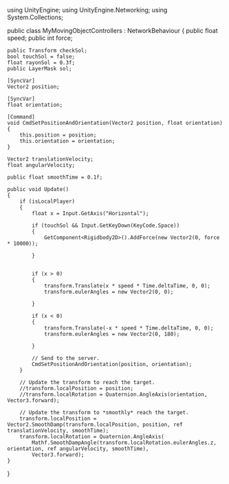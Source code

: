 using UnityEngine;
using UnityEngine.Networking;
using System.Collections;

public class MyMovingObjectControllers : NetworkBehaviour
{
    public float speed;
    public int force;

    public Transform checkSol;
    bool touchSol = false;
    float rayonSol = 0.3f;
    public LayerMask sol;

    [SyncVar]
    Vector2 position;

    [SyncVar]
    float orientation;

    [Command]
    void CmdSetPositionAndOrientation(Vector2 position, float orientation)
    {
        this.position = position;
        this.orientation = orientation;
    }

    Vector2 translationVelocity;
    float angularVelocity;

    public float smoothTime = 0.1f;

    public void Update()
    {
        if (isLocalPlayer)
        {
            float x = Input.GetAxis("Horizontal");

            if (touchSol && Input.GetKeyDown(KeyCode.Space))
            {
                GetComponent<Rigidbody2D>().AddForce(new Vector2(0, force * 10000));

            }


            if (x > 0)
            {
                transform.Translate(x * speed * Time.deltaTime, 0, 0);
                transform.eulerAngles = new Vector2(0, 0);

            }

            if (x < 0)
            {
                transform.Translate(-x * speed * Time.deltaTime, 0, 0);
                transform.eulerAngles = new Vector2(0, 180);

            }

            // Send to the server.
            CmdSetPositionAndOrientation(position, orientation);
        }

        // Update the transform to reach the target.
        //transform.localPosition = position;
        //transform.localRotation = Quaternion.AngleAxis(orientation, Vector3.forward);

        // Update the transform to *smoothly* reach the target.
        transform.localPosition = Vector2.SmoothDamp(transform.localPosition, position, ref translationVelocity, smoothTime);
        transform.localRotation = Quaternion.AngleAxis(
            Mathf.SmoothDampAngle(transform.localRotation.eulerAngles.z, orientation, ref angularVelocity, smoothTime),
            Vector3.forward);
    }

}

